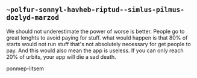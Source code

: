 ## `~polfur-sonnyl-havheb-riptud--simlus-pilmus-dozlyd-marzod`
We should not underestimate the power of worse is better. People go to great lenghts to avoid paying for stuff. what would happen is that 80% of starts would not run stuff that's not absolutely necessary for get people to pay. And this would also mean the app is useless. If you can only reach 20% of urbits, your app will die a sad death.

ponmep-litsem
